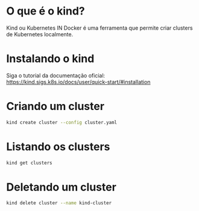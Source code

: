 # O que é o kind?

Kind ou Kubernetes IN Docker é uma ferramenta que permite criar clusters de Kubernetes localmente.

# Instalando o kind

Siga o tutorial da documentação oficial: https://kind.sigs.k8s.io/docs/user/quick-start/#installation

# Criando um cluster

```bash
kind create cluster --config cluster.yaml
```

# Listando os clusters

```bash
kind get clusters
```

# Deletando um cluster

```bash
kind delete cluster --name kind-cluster
```